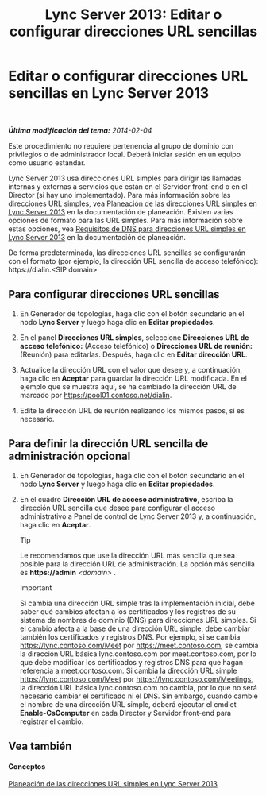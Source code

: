 ﻿---
title: 'Lync Server 2013: Editar o configurar direcciones URL sencillas'
TOCTitle: 'Editar o configurar direcciones URL sencillas '
ms:assetid: 0008aeea-4ae9-4e36-83cd-ef7ff7b6e128
ms:mtpsurl: https://technet.microsoft.com/es-es/library/Gg398063(v=OCS.15)
ms:contentKeyID: 48274224
ms.date: 01/07/2017
mtps_version: v=OCS.15
ms.translationtype: HT
---

# Editar o configurar direcciones URL sencillas en Lync Server 2013

 

_**Última modificación del tema:** 2014-02-04_

Este procedimiento no requiere pertenencia al grupo de dominio con privilegios o de administrador local. Deberá iniciar sesión en un equipo como usuario estándar.

Lync Server 2013 usa direcciones URL simples para dirigir las llamadas internas y externas a servicios que están en el Servidor front-end o en el Director (si hay uno implementado). Para más información sobre las direcciones URL simples, vea [Planeación de las direcciones URL simples en Lync Server 2013](lync-server-2013-planning-for-simple-urls.md) en la documentación de planeación. Existen varias opciones de formato para las URL simples. Para más información sobre estas opciones, vea [Requisitos de DNS para direcciones URL simples en Lync Server 2013](lync-server-2013-dns-requirements-for-simple-urls.md) en la documentación de planeación.

De forma predeterminada, las direcciones URL sencillas se configurarán con el formato (por ejemplo, la dirección URL sencilla de acceso telefónico): https://dialin.\<SIP domain\>

## Para configurar direcciones URL sencillas

1.  En Generador de topologías, haga clic con el botón secundario en el nodo **Lync Server** y luego haga clic en **Editar propiedades**.

2.  En el panel **Direcciones URL simples**, seleccione **Direcciones URL de acceso telefónico:** (Acceso telefónico) o **Direcciones URL de reunión:** (Reunión) para editarlas. Después, haga clic en **Editar dirección URL**.

3.  Actualice la dirección URL con el valor que desee y, a continuación, haga clic en **Aceptar** para guardar la dirección URL modificada. En el ejemplo que se muestra aquí, se ha cambiado la dirección URL de marcado por https://pool01.contoso.net/dialin.

4.  Edite la dirección URL de reunión realizando los mismos pasos, si es necesario.

## Para definir la dirección URL sencilla de administración opcional

1.  En Generador de topologías, haga clic con el botón secundario en el nodo **Lync Server** y luego haga clic en **Editar propiedades**.

2.  En el cuadro **Dirección URL de acceso administrativo**, escriba la dirección URL sencilla que desee para configurar el acceso administrativo a Panel de control de Lync Server 2013 y, a continuación, haga clic en **Aceptar**.
    
    > [!TIP]  
    > Le recomendamos que use la dirección URL más sencilla que sea posible para la dirección URL de administración. La opción más sencilla es <strong>https://admin</strong> <em>&lt;domain&gt;</em> .
    
    
    > [!IMPORTANT]  
    > Si cambia una dirección URL simple tras la implementación inicial, debe saber qué cambios afectan a los certificados y los registros de su sistema de nombres de dominio (DNS) para direcciones URL simples. Si el cambio afecta a la base de una dirección URL simple, debe cambiar también los certificados y registros DNS. Por ejemplo, si se cambia https://lync.contoso.com/Meet por https://meet.contoso.com, se cambia la dirección URL básica lync.contoso.com por meet.contoso.com, por lo que debe modificar los certificados y registros DNS para que hagan referencia a meet.contoso.com. Si cambia la dirección URL simple https://lync.contoso.com/Meet por https://lync.contoso.com/Meetings, la dirección URL básica lync.contoso.com no cambia, por lo que no será necesario cambiar el certificado ni el DNS. Sin embargo, cuando cambie el nombre de una dirección URL simple, deberá ejecutar el cmdlet <strong>Enable-CsComputer</strong> en cada Director y Servidor front-end para registrar el cambio.
    


## Vea también

#### Conceptos

[Planeación de las direcciones URL simples en Lync Server 2013](lync-server-2013-planning-for-simple-urls.md)

